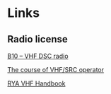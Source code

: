 # Links

## Radio license

[B10 – VHF DSC radio](https://centarzapomorce.rs/b10-vhf-dsc-radio/)

[The course of VHF/SRC operator](https://en.gosailingschool.com/vhf)

[RYA VHF Handbook](https://www.rya.org.uk/shop/p/rya-vhf-handbook-ebook)
